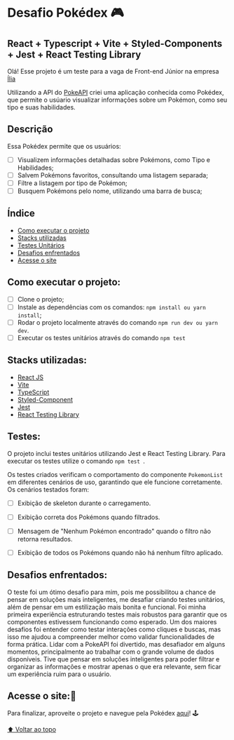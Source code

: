 # Desafio Pokédex 🎮
## React + Typescript + Vite + Styled-Components + Jest + React Testing Library

Olá! Esse projeto é um teste para a vaga de Front-end Júnior na empresa [Ília](https://ilia.digital/)

Utilizando a API do [PokeAPI](https://pokeapi.co/) criei uma aplicação conhecida como Pokédex, que permite o usúario visualizar informações sobre um Pokémon, como seu tipo e suas habilidades. 

## Descrição

Essa Pokédex permite que os usuários:

- [ ] Visualizem informações detalhadas sobre Pokémons, como Tipo e Habilidades;
- [ ] Salvem Pokémons favoritos, consultando uma listagem separada;
- [ ] Filtre a listagem por tipo de Pokémon;
- [ ] Busquem Pokémons pelo nome, utilizando uma barra de busca;

## Índice

- [Como executar o projeto](#como-executar-o-projeto)
- [Stacks utilizadas](#stacks-utilizadas)
- [Testes Unitários](#testes)
- [Desafios enfrentados](#desafios-enfrentados)
- [Acesse o site](#acesse-o-site)


## Como executar o projeto: 

- [ ] Clone o projeto;
- [ ] Instale as dependências com os comandos: ``` npm install ou yarn install ```;
- [ ] Rodar o projeto localmente através do comando ``` npm run dev ou yarn dev ```.
- [ ] Executar os testes unitários através do comando ``` npm test  ```

## Stacks utilizadas:

   - [React JS](https://reactjs.org/docs/getting-started.html)
   - [Vite](https://vite.dev/guide/)
   - [TypeScript](https://www.typescriptlang.org/docs/)
   - [Styled-Component](https://styled-components.com/)
   - [Jest](https://jestjs.io/docs/getting-started)
   - [React Testing Library](https://testing-library.com/docs/react-testing-library/intro/)

## Testes:
O projeto inclui testes unitários utilizando Jest e React Testing Library. Para executar os testes utilize o comando ``` npm test  ```.

Os testes criados verificam o comportamento do componente ```PokemonList``` em diferentes cenários de uso, 
garantindo que ele funcione corretamente. 
Os cenários testados foram: 
- [ ] Exibição de skeleton durante o carregamento.
- [ ] Exibição correta dos Pokémons quando filtrados.
- [ ] Mensagem de "Nenhum Pokémon encontrado" quando o filtro não retorna resultados.
- [ ] Exibição de todos os Pokémons quando não há nenhum filtro aplicado.


## Desafios enfrentados:
O teste foi um ótimo desafio para mim, pois me possibilitou a chance de pensar em soluções mais inteligentes, me desafiar criando testes unitários, além de pensar em um estilização mais bonita e funcional. Foi minha primeira experiência estruturando testes mais robustos para garantir que os componentes estivessem funcionando como esperado. Um dos maiores desafios foi entender como testar interações como cliques e buscas, mas isso me ajudou a compreender melhor como validar funcionalidades de forma prática. Lidar com a PokeAPI foi divertido, mas desafiador em alguns momentos, principalmente ao trabalhar com o grande volume de dados disponíveis. Tive que pensar em soluções inteligentes para poder filtrar e organizar as informações e mostrar apenas o que era relevante, sem ficar um experiência ruim para o usuário.




## Acesse o site:🎉

 Para finalizar, aproveite o projeto e navegue pela Pokédex [aqui](https://pokedex-desafio-frontend.vercel.app/)! 🕹
 
 [⬆ Voltar ao topo](#Desafio-Pokédex)<br>
  




